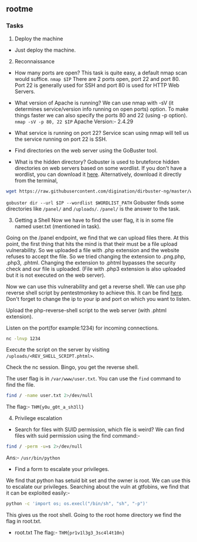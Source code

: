 ## rootme

### Tasks

1. Deploy the machine
- Just deploy the machine. 

2. Reconnaissance
- How many ports are open?
This task is quite easy, a default nmap scan would suffice.
`nmap $IP`
There are 2 ports open, port 22 and port 80. Port 22 is generally used for SSH and port 80 is used for HTTP Web Servers.

- What version of Apache is running? 
We can use nmap with -sV (it determines service/version info running on open ports) option. To make things faster we can also specify the ports 80 and 22 (using -p option).
`nmap -sV -p 80, 22 $IP`
Apache Version:- 2.4.29

- What service is running on port 22?
Service scan using nmap will tell us the service running on port 22 is SSH.

- Find directories on the web server using the GoBuster tool.

- What is the hidden directory?
Gobuster is used to bruteforce hidden directories on web servers based on some wordlist. If you don't have a wordlist, you can download it [here](https://github.com/digination/dirbuster-ng/blob/master/wordlists/common.txt). Alternatively, download it directly from the terminal,
```bash 
wget https://raw.githubusercontent.com/digination/dirbuster-ng/master/wordlists/common.txt
```
`gobuster dir --url $IP --wordlist $WORDLIST_PATH`
Gobuster finds some directories like `/panel/` and `/uploads/`. `/panel/` is the answer to the task.

3. Getting a Shell
Now we have to find the user flag, it is in some file named user.txt (mentioned in task). 

Going on the /panel endpoint, we find that we can upload files there. At this point, the first thing that hits the mind is that their must be a file upload vulnerability. So we uploaded a file with .php extension and the website refuses to accept the file. So we tried changing the extension to .png.php, .php3, .phtml. Changing the extension to .phtml bypasses the security check and our file is uploaded. (File with .php3 extension is also uploaded but it is not executed on the web server).

Now we can use this vulnerability and get a reverse shell. We can use php reverse shell script by pentestmonkey to achieve this. It can be find [here](https://github.com/pentestmonkey/php-reverse-shell/blob/master/php-reverse-shell.php). Don't forget to change the ip to your ip and port on which you want to listen.

Upload the php-reverse-shell script to the web server (with .phtml extension). 

Listen on the port(for example:1234) for incoming connections.
```bash
nc -lnvp 1234
```

Execute the script on the server by visiting `/uploads/<REV_SHELL_SCRIPT.phtml>`.

Check the nc session. Bingo, you get the reverse shell.

The user flag is in `/var/www/user.txt`. You can use the `find` command to find the file.
```bash
find / -name user.txt 2>/dev/null
```
The flag:- `THM{y0u_g0t_a_sh3ll}`

4. Privilege escalation

- Search for files with SUID permission, which file is weird?
We can find files with suid permission using the find command:-
```bash
find / -perm -u=s 2>/dev/null
```
Ans:- `/usr/bin/python`

- Find a form to escalate your privileges.

We find that python has setuid bit set and the owner is root. We can use this to escalate our privileges. Searching about the vuln at gtfobins, we find that it can be exploited easily:-
```bash
python -c 'import os; os.execl("/bin/sh", "sh", "-p")'
```
This gives us the root shell. Going to the root home directory we find the flag in root.txt.

- root.txt
The flag:- `THM{pr1v1l3g3_3sc4l4t10n}`

